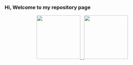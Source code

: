 ### Hi, Welcome to my repository page


<p align="center">
<a href="https://github.com/kayua">
<img height="142em" padding: 2px src="https://github-readme-stats.vercel.app/api?username=kayua&show_icons=true&theme=default&include_all_commits=true&count_private=true"/>
  <img height="4em"src="https://i.stack.imgur.com/CtiyS.png">
<img height="142em" padding: 2px src="https://github-readme-stats.vercel.app/api/top-langs/?username=kayua&layout=compact&langs_count=10&theme=default"/>
</p>
